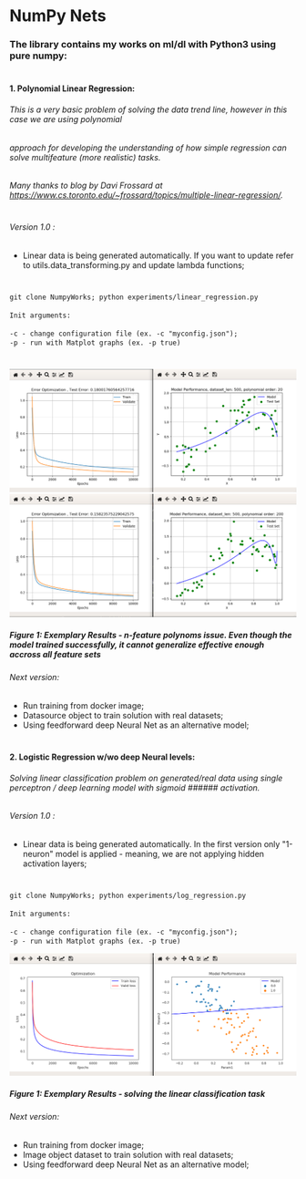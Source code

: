 # NumPy Nets

### The library contains my works on ml/dl with Python3 using pure numpy:
#
#

#### 1. Polynomial Linear Regression:

###### This is a very basic problem of solving the data trend line, however in this case we are using polynomial 
###### approach for developing the understanding of how simple regression can solve multifeature (more realistic) tasks. 
###### Many thanks to blog by Davi Frossard at https://www.cs.toronto.edu/~frossard/topics/multiple-linear-regression/. 
#
###### Version 1.0 :

- Linear data is being generated automatically. If you want to update refer to utils.data_transforming.py
and update lambda functions;
#

    git clone NumpyWorks; python experiments/linear_regression.py
    
    Init arguments:
    
    -c - change configuration file (ex. -c "myconfig.json");
    -p - run with Matplot graphs (ex. -p true)       

#
![alt text](https://github.com/space1panda/NumpyWorks/blob/master/assets/linreg2.png)
![alt text](https://github.com/space1panda/NumpyWorks/blob/master/assets/linregfixed.png)
##### Figure 1: Exemplary Results - n-feature polynoms issue. Even though the model trained successfully, it cannot generalize effective enough accross all feature sets 

###### Next version:

- Run training from docker image;
- Datasource object to train solution with real datasets;
- Using feedforward deep Neural Net as an alternative model;
#
#

#### 2. Logistic Regression w/wo deep Neural levels:

###### Solving linear classification problem on generated/real data using single perceptron / deep learning model with sigmoid ###### activation.

###### Version 1.0 :

- Linear data is being generated automatically. In the first version only "1-neuron" model is applied - meaning, we are not applying hidden activation layers;
#

    git clone NumpyWorks; python experiments/log_regression.py
    
    Init arguments:
    
    -c - change configuration file (ex. -c "myconfig.json");
    -p - run with Matplot graphs (ex. -p true) 
    

![alt text](https://github.com/space1panda/NumpyWorks/blob/master/assets/logreg.png)
##### Figure 1: Exemplary Results - solving the linear classification task
   
 ###### Next version:

- Run training from docker image;
- Image object dataset to train solution with real datasets;
- Using feedforward deep Neural Net as an alternative model;
#
#


